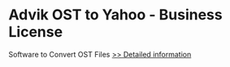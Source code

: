 # Advik OST to Yahoo - Business License
Software to Convert OST Files
[>> Detailed information](https://secure.shareit.com/shareit/product.html?productid=300807101&affiliateid=200057808)